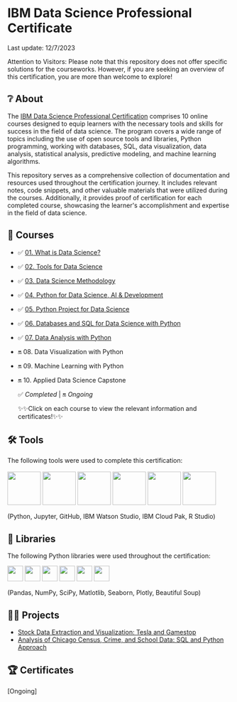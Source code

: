 # IBM Data Science Professional Certificate
Last update: 12/7/2023

Attention to Visitors: Please note that this repository does not offer specific solutions for the courseworks. However, if you are seeking an overview of this certification, you are more than welcome to explore!
## ❔ About
The <a href="https://www.coursera.org/professional-certificates/ibm-data-science">IBM Data Science Professional Certification</a> comprises 10 online courses designed to equip learners with the necessary tools and skills for success in the field of data science. The program covers a wide range of topics including the use of open source tools and libraries, Python programming, working with databases, SQL, data visualization, data analysis, statistical analysis, predictive modeling, and machine learning algorithms.

This repository serves as a comprehensive collection of documentation and resources used throughout the certification journey. It includes relevant notes, code snippets, and other valuable materials that were utilized during the courses. Additionally, it provides proof of certification for each completed course, showcasing the learner's accomplishment and expertise in the field of data science.

## 📑 Courses
- ✅ [01. What is Data Science?](https://github.com/HazmanNaim/IBM-Data-Science-Professional-Certificate/tree/89e36c497f67cb5f6062c941dc998a81442380e9/01.What%20is%20Data%20Science)
- ✅ [02. Tools for Data Science](https://github.com/HazmanNaim/IBM-Data-Science-Professional-Certificate/tree/89e36c497f67cb5f6062c941dc998a81442380e9/02.Tools%20For%20Data%20Science)
- ✅ [03. Data Science Methodology](https://github.com/HazmanNaim/IBM-Data-Science-Professional-Certificate/tree/89e36c497f67cb5f6062c941dc998a81442380e9/03.Data%20Science%20Methodology)
- ✅ [04. Python for Data Science, AI & Development](https://github.com/HazmanNaim/IBM-Data-Science-Professional-Certificate/tree/89e36c497f67cb5f6062c941dc998a81442380e9/04.Python%20for%20Data%20Science%2C%20AI%20%26%20Development)
- ✅ [05. Python Project for Data Science](https://github.com/HazmanNaim/IBM-Data-Science-Professional-Certificate/tree/89e36c497f67cb5f6062c941dc998a81442380e9/05.Python%20Project%20for%20Data%20Science)
- ✅ [06. Databases and SQL for Data Science with Python](https://github.com/HazmanNaim/IBM-Data-Science-Professional-Certificate/tree/89e36c497f67cb5f6062c941dc998a81442380e9/06.Databases%20and%20SQL%20for%20Data%20Science)
- ✅ [07. Data Analysis with Python](https://github.com/HazmanNaim/IBM-Data-Science-Professional-Certificate/tree/80b1a6b442ff6dc3603d864976974711b045fd65/07.Data%20Analysis%20With%20Python)
- 🔛 08. Data Visualization with Python
- 🔛 09. Machine Learning with Python
- 🔛 10. Applied Data Science Capstone
  
  ✅ _Completed_   |   🔛 _Ongoing_

  ✨✨Click on each course to view the relevant information and certificates!✨✨

## 🛠️ Tools
The following tools were used to complete this certification: <br> <br>
  <img src="https://user-images.githubusercontent.com/84391594/152705364-f16bb223-41aa-4510-8113-51171dfe9953.png" height="75">
  <img src="https://user-images.githubusercontent.com/84391594/152705271-083f8784-b3c9-4065-9733-ea3fa8ad5a7a.png" height="75">
  <img src="https://user-images.githubusercontent.com/84391594/152705273-adffe1bf-b509-44d0-b3ac-671cce5071df.svg" height="75">
  <img src="https://user-images.githubusercontent.com/84391594/152705324-68f777a0-3875-4b65-ae96-646643284541.png" height="75">
  <img src="https://user-images.githubusercontent.com/84391594/152705298-bb170d32-3dd0-4ad4-8221-8b7b029116b4.png" height="75">
  <img src="https://github.com/HazmanNaim/IBM-Data-Science-Professional-Certificate/assets/77926273/3fe73209-6ced-4728-b134-3e927dba6633" height="75">
</p>
(Python, Jupyter, GitHub, IBM Watson Studio, IBM Cloud Pak, R Studio)

## 📖 Libraries
The following Python libraries were used throughout the certification: <br> 
<p align="left">
  <img  src="https://user-images.githubusercontent.com/84391594/152706127-ce41990f-2588-472a-b5df-6b403a5947e6.png" height="35">
  <img  src="https://user-images.githubusercontent.com/84391594/152706130-5577011e-ecb3-47aa-af73-f6bd1bda05bc.png" height="35">
  <img  src="https://user-images.githubusercontent.com/84391594/152706132-5939da7e-7d1e-43b8-9c46-2d3fe5198dda.png" height="35">
  <img  src="https://user-images.githubusercontent.com/84391594/152706135-85cdd35e-922a-414a-a198-c670fbf8fb25.svg" height="35">
  <img  src="https://user-images.githubusercontent.com/84391594/152706148-36f27f03-1967-45d1-82d8-f6c149c6f21c.svg" height="35">
  <img  src="https://user-images.githubusercontent.com/84391594/152706211-7966848a-a2e1-4c4a-bc08-594a4ca6ff07.png" height="35">
  <!--<img  src="https://user-images.githubusercontent.com/84391594/152706214-d018bc5e-1477-4de2-94d7-5c0886e0477d.png" height="35">
  <img  src="https://user-images.githubusercontent.com/84391594/152706217-c0cfd9d8-22ad-4c3b-9ac7-70a6cf2799f7.png" height="35"> <br>-->

(Pandas, NumPy, SciPy, Matlotlib, Seaborn, Plotly, Beautiful Soup)

## 👷‍♂️ Projects
- [Stock Data Extraction and Visualization: Tesla and Gamestop](https://github.com/HazmanNaim/IBM-Data-Science-Professional-Certificate/blob/89e36c497f67cb5f6062c941dc998a81442380e9/05.Python%20Project%20for%20Data%20Science/Project_Analysis%20of%20Historical%20Stock.ipynb)
- [Analysis of Chicago Census, Crime, and School Data: SQL and Python Approach](https://github.com/HazmanNaim/IBM-Data-Science-Professional-Certificate/blob/5f97f9bae8fa9fe4cb65354fbf9d1deba4c90849/06.Databases%20and%20SQL%20for%20Data%20Science/Module%204/DB0201EN-Week3-1-4-Analyzing_SQLite.ipynb)

## 🏆 Certificates
[Ongoing]
